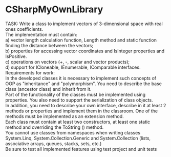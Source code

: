 # CSharpMyOwnLibrary
TASK: Write a class to implement vectors of 3-dimensional space with real ones coefficients. <br />
The implementation must contain:<br />
a) vector length calculation function, Length method and static function
finding the distance between the vectors;<br />
b) properties for accessing vector coordinates and IsInteger properties and
IsPositive.<br />
c) operations on vectors (+, -, scalar and vector products);<br />
d) support for ICloneable, IEnumerable, IComparable interfaces.<br />
Requirements for work:<br />
In the developed classes it is necessary to implement such concepts of OOP as "inheritance" and "polymorphism". You need to describe the base class (ancestor class) and inherit from it.<br />
Part of the functionality of the classes must be implemented using
properties. You also need to support the serialization of class objects.<br /> In addition, you need to describe your own interface, describe in it at least 2
methods or properties and implement them in the classroom. One of the methods must be implemented as an extension method.<br />
Each class must contain at least two constructors, at least
one static method and overriding the ToString () method.<br />
You cannot use classes from namespaces when writing classes
System.Linq, System.Collection.Generic and System.Collection (lists, associative
arrays, queues, stacks, sets, etc.) <br />
Be sure to test all implemented features using
test project and unit tests
